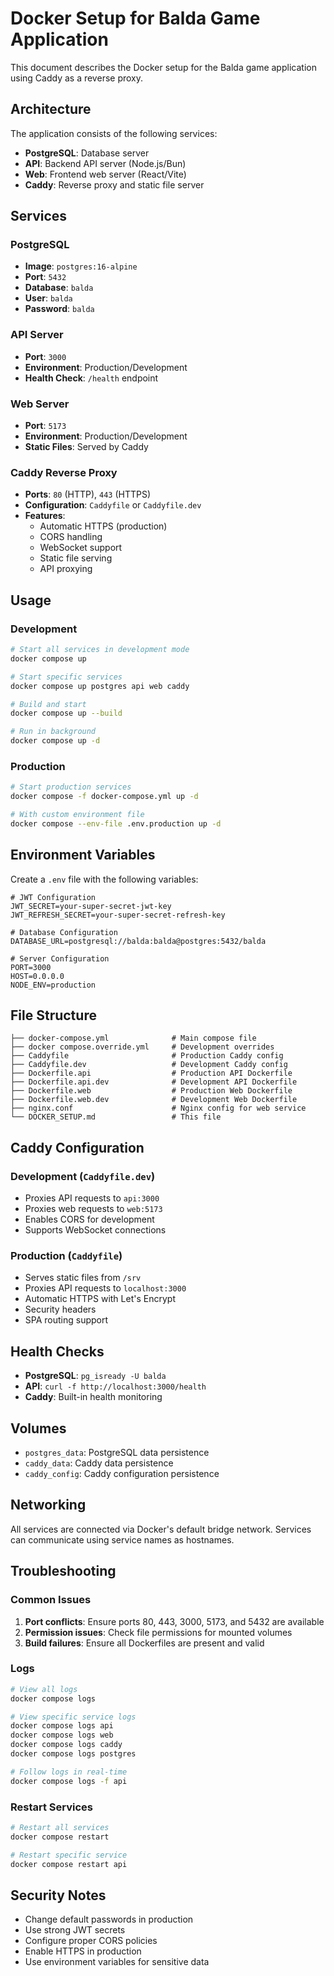 # Docker Setup for Balda Game Application

This document describes the Docker setup for the Balda game application using Caddy as a reverse proxy.

## Architecture

The application consists of the following services:

- **PostgreSQL**: Database server
- **API**: Backend API server (Node.js/Bun)
- **Web**: Frontend web server (React/Vite)
- **Caddy**: Reverse proxy and static file server

## Services

### PostgreSQL
- **Image**: `postgres:16-alpine`
- **Port**: `5432`
- **Database**: `balda`
- **User**: `balda`
- **Password**: `balda`

### API Server
- **Port**: `3000`
- **Environment**: Production/Development
- **Health Check**: `/health` endpoint

### Web Server
- **Port**: `5173`
- **Environment**: Production/Development
- **Static Files**: Served by Caddy

### Caddy Reverse Proxy
- **Ports**: `80` (HTTP), `443` (HTTPS)
- **Configuration**: `Caddyfile` or `Caddyfile.dev`
- **Features**:
  - Automatic HTTPS (production)
  - CORS handling
  - WebSocket support
  - Static file serving
  - API proxying

## Usage

### Development

```bash
# Start all services in development mode
docker compose up

# Start specific services
docker compose up postgres api web caddy

# Build and start
docker compose up --build

# Run in background
docker compose up -d
```

### Production

```bash
# Start production services
docker compose -f docker-compose.yml up -d

# With custom environment file
docker compose --env-file .env.production up -d
```

## Environment Variables

Create a `.env` file with the following variables:

```env
# JWT Configuration
JWT_SECRET=your-super-secret-jwt-key
JWT_REFRESH_SECRET=your-super-secret-refresh-key

# Database Configuration
DATABASE_URL=postgresql://balda:balda@postgres:5432/balda

# Server Configuration
PORT=3000
HOST=0.0.0.0
NODE_ENV=production
```

## File Structure

```
├── docker-compose.yml              # Main compose file
├── docker compose.override.yml     # Development overrides
├── Caddyfile                       # Production Caddy config
├── Caddyfile.dev                   # Development Caddy config
├── Dockerfile.api                  # Production API Dockerfile
├── Dockerfile.api.dev              # Development API Dockerfile
├── Dockerfile.web                  # Production Web Dockerfile
├── Dockerfile.web.dev              # Development Web Dockerfile
├── nginx.conf                      # Nginx config for web service
└── DOCKER_SETUP.md                 # This file
```

## Caddy Configuration

### Development (`Caddyfile.dev`)
- Proxies API requests to `api:3000`
- Proxies web requests to `web:5173`
- Enables CORS for development
- Supports WebSocket connections

### Production (`Caddyfile`)
- Serves static files from `/srv`
- Proxies API requests to `localhost:3000`
- Automatic HTTPS with Let's Encrypt
- Security headers
- SPA routing support

## Health Checks

- **PostgreSQL**: `pg_isready -U balda`
- **API**: `curl -f http://localhost:3000/health`
- **Caddy**: Built-in health monitoring

## Volumes

- `postgres_data`: PostgreSQL data persistence
- `caddy_data`: Caddy data persistence
- `caddy_config`: Caddy configuration persistence

## Networking

All services are connected via Docker's default bridge network. Services can communicate using service names as hostnames.

## Troubleshooting

### Common Issues

1. **Port conflicts**: Ensure ports 80, 443, 3000, 5173, and 5432 are available
2. **Permission issues**: Check file permissions for mounted volumes
3. **Build failures**: Ensure all Dockerfiles are present and valid

### Logs

```bash
# View all logs
docker compose logs

# View specific service logs
docker compose logs api
docker compose logs web
docker compose logs caddy
docker compose logs postgres

# Follow logs in real-time
docker compose logs -f api
```

### Restart Services

```bash
# Restart all services
docker compose restart

# Restart specific service
docker compose restart api
```

## Security Notes

- Change default passwords in production
- Use strong JWT secrets
- Configure proper CORS policies
- Enable HTTPS in production
- Use environment variables for sensitive data

